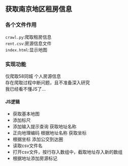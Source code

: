 ## 获取南京地区租房信息

### 各个文件作用
`crawl.py`:爬取租房信息   
`rent.csv`:房源信息文件  
`index.html`:显示地图  

### 实现功能
仅爬取58同城 个人房源信息  
存在爬取过程中断问题，且不准备深入研究  
我已经看不懂JS了...  
#### JS逻辑
* 获取基本地图
* 添加标尺
* 添加输入提示查询 获取地址名称
* 正向地理编码 根据地址名称 获取坐标
* 根据坐标 添加公交到达圈
* 读取csv文件名
* 打开csv文件，按行存入数组中，截取地址存入新的数组
* 根据地址添加房源标记



